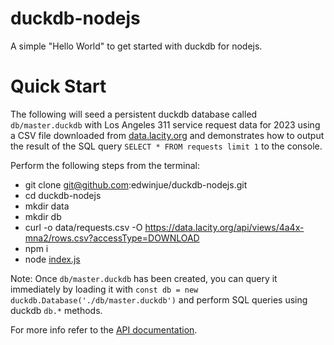 # duckdb-nodejs

A simple "Hello World" to get started with duckdb for nodejs. 

# Quick Start
The following will seed a persistent duckdb database called `db/master.duckdb` with Los Angeles 311 service request data for 2023 using a CSV file downloaded from <a href="https://data.lacity.org/City-Infrastructure-Service-Requests/MyLA311-Service-Request-Data-2023/4a4x-mna2" target="_blank">data.lacity.org</a> and demonstrates how to output the result of the SQL query `SELECT * FROM requests limit 1` to the console. 

Perform the following steps from the terminal:
* git clone git@github.com:edwinjue/duckdb-nodejs.git
* cd duckdb-nodejs
* mkdir data
* mkdir db
* curl -o data/requests.csv -O https://data.lacity.org/api/views/4a4x-mna2/rows.csv?accessType=DOWNLOAD
* npm i
* node [index.js](https://github.com/edwinjue/duckdb-nodejs/blob/main/index.js)

Note: Once `db/master.duckdb` has been created, you can query it immediately by loading it with `const db = new duckdb.Database('./db/master.duckdb')` and perform SQL queries using duckdb `db.*` methods. 

For more info refer to the [API documentation](https://duckdb.org/docs/api/nodejs/overview.html).
